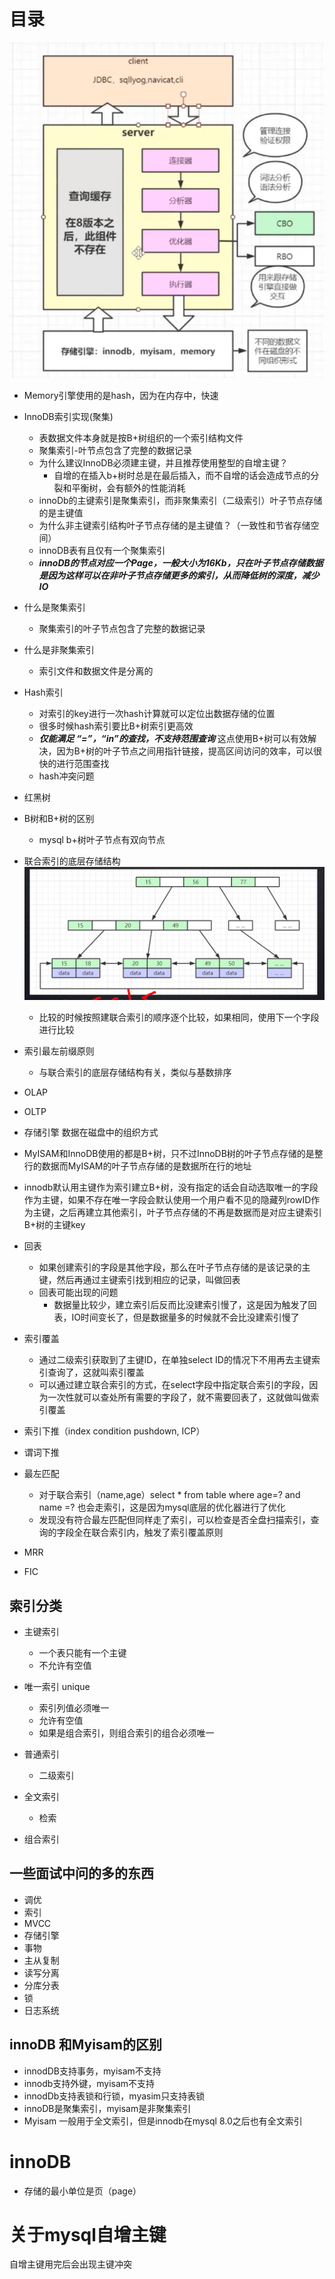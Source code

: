 # 目录

![](../images/mysql.png)


+ Memory引擎使用的是hash，因为在内存中，快速


+ InnoDB索引实现(聚集)
    + 表数据文件本身就是按B+树组织的一个索引结构文件
    + 聚集索引-叶节点包含了完整的数据记录
    + 为什么建议InnoDB必须建主键，并且推荐使用整型的自增主键？
        + 自增的在插入b+树时总是在最后插入，而不自增的话会造成节点的分裂和平衡树，会有额外的性能消耗
    + innoDb的主键索引是聚集索引，而非聚集索引（二级索引）叶子节点存储的是主键值
    + 为什么非主键索引结构叶子节点存储的是主键值？（一致性和节省存储空间）
    + innoDB表有且仅有一个聚集索引
    + ***innoDB的节点对应一个Page，一般大小为16Kb，只在叶子节点存储数据是因为这样可以在非叶子节点存储更多的索引，从而降低树的深度，减少IO***

+ 什么是聚集索引
    + 聚集索引的叶子节点包含了完整的数据记录

+ 什么是非聚集索引
    + 索引文件和数据文件是分离的

+ Hash索引
    + 对索引的key进行一次hash计算就可以定位出数据存储的位置
    + 很多时候hash索引要比B+树索引更高效
    + ***仅能满足 “=”，“in”的查找，不支持范围查询*** 这点使用B+树可以有效解决，因为B+树的叶子节点之间用指针链接，提高区间访问的效率，可以很快的进行范围查找
    + hash冲突问题

+ 红黑树

+ B树和B+树的区别
    + mysql b+树叶子节点有双向节点
+ 联合索引的底层存储结构
![](../images/联合索引底层结构.png)
    + 比较的时候按照建联合索引的顺序逐个比较，如果相同，使用下一个字段进行比较

+ 索引最左前缀原则
    + 与联合索引的底层存储结构有关，类似与基数排序

+ OLAP
+ OLTP

+ 存储引擎 数据在磁盘中的组织方式


+ MyISAM和InnoDB使用的都是B+树，只不过InnoDB树的叶子节点存储的是整行的数据而MyISAM的叶子节点存储的是数据所在行的地址
+ innodb默认用主键作为索引建立B+树，没有指定的话会自动选取唯一的字段作为主键，如果不存在唯一字段会默认使用一个用户看不见的隐藏列rowID作为主键，之后再建立其他索引，叶子节点存储的不再是数据而是对应主键索引B+树的主键key


+ 回表
    + 如果创建索引的字段是其他字段，那么在叶子节点存储的是该记录的主键，然后再通过主键索引找到相应的记录，叫做回表
    + 回表可能出现的问题
        + 数据量比较少，建立索引后反而比没建索引慢了，这是因为触发了回表，IO时间变长了，但是数据量多的时候就不会比没建索引慢了

+ 索引覆盖 
    + 通过二级索引获取到了主键ID，在单独select ID的情况下不用再去主键索引查询了，这就叫索引覆盖
    + 可以通过建立联合索引的方式，在select字段中指定联合索引的字段，因为一次性就可以查处所有需要的字段了，就不需要回表了，这就做叫做索引覆盖

+ 索引下推（index condition pushdown, ICP）

+ 谓词下推

+ 最左匹配
    + 对于联合索引（name,age）select * from table where age=? and name =? 也会走索引，这是因为mysql底层的优化器进行了优化
    + 发现没有符合最左匹配但同样走了索引，可以检查是否全盘扫描索引，查询的字段全在联合索引内，触发了索引覆盖原则

+ MRR
+ FIC

## 索引分类
+ 主键索引
    + 一个表只能有一个主键
    + 不允许有空值

+ 唯一索引 unique
    + 索引列值必须唯一
    + 允许有空值
    + 如果是组合索引，则组合索引的组合必须唯一

+ 普通索引
    + 二级索引

+ 全文索引
    + 检索

+ 组合索引

## 一些面试中问的多的东西
+ 调优
+ 索引
+ MVCC
+ 存储引擎
+ 事物
+ 主从复制
+ 读写分离
+ 分库分表
+ 锁
+ 日志系统

## innoDB 和Myisam的区别
+ innodDB支持事务，myisam不支持
+ innodb支持外键，myisam不支持
+ innodDb支持表锁和行锁，myasim只支持表锁
+ innoDB是聚集索引，myisam是非聚集索引
+ Myisam 一般用于全文索引，但是innodb在mysql 8.0之后也有全文索引

# innoDB 
+ 存储的最小单位是页（page）


# 关于mysql自增主键
自增主键用完后会出现主键冲突